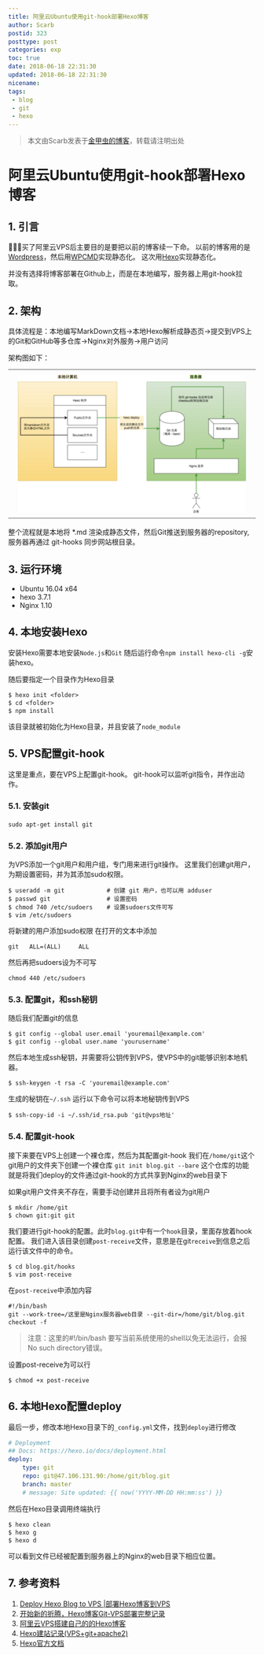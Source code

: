 ```yaml
---
title: 阿里云Ubuntu使用git-hook部署Hexo博客
author: Scarb
postid: 323
posttype: post
categories: exp
toc: true
date: 2018-06-18 22:31:30
updated: 2018-06-18 22:31:30
nicename:
tags:
 - blog
 - git
 - hexo
---
```


>本文由Scarb发表于[金甲虫的博客](http://47.106.131.90/blog)，转载请注明出处

# 阿里云Ubuntu使用git-hook部署Hexo博客

## 1. 引言

买了阿里云VPS后主要目的是要把以前的博客续一下命。
以前的博客用的是[Wordpress](https://wordpress.org)，然后用[WPCMD](https://blog.zengrong.net/wpcmd/)实现静态化。
这次用[Hexo](https://hexo.io)实现静态化。

并没有选择将博客部署在Github上，而是在本地编写，服务器上用git-hook拉取。

## 2. 架构

具体流程是：本地编写MarkDown文档→本地Hexo解析成静态页→提交到VPS上的Git和GitHub等多仓库→Nginx对外服务→用户访问

架构图如下：

![hexo-git-hook](323/hexo-git-hook.png)

整个流程就是本地将 *.md 渲染成静态文件，然后Git推送到服务器的repository,服务器再通过 git-hooks 同步网站根目录。

<!-- more -->

## 3. 运行环境

- Ubuntu 16.04 x64
- hexo 3.7.1
- Nginx 1.10

## 4. 本地安装Hexo

安装Hexo需要本地安装`Node.js`和`Git`
随后运行命令`npm install hexo-cli -g`安装hexo。

随后要指定一个目录作为Hexo目录

```shell
$ hexo init <folder>
$ cd <folder>
$ npm install
```

该目录就被初始化为Hexo目录，并且安装了`node_module`

## 5. VPS配置git-hook

这里是重点，要在VPS上配置git-hook。
git-hook可以监听git指令，并作出动作。

### 5.1. 安装git
`sudo apt-get install git`

### 5.2. 添加git用户

为VPS添加一个git用户和用户组，专门用来进行git操作。
这里我们创建git用户，为期设置密码，并为其添加sudo权限。

```shell
$ useradd -m git            # 创建 git 用户，也可以用 adduser
$ passwd git                # 设置密码
$ chmod 740 /etc/sudoers    # 设置sudoers文件可写
$ vim /etc/sudoers
```

将新建的用户添加sudo权限
在打开的文本中添加

```shell
git   ALL=(ALL)     ALL
```

然后再把sudoers设为不可写

```shell
chmod 440 /etc/sudoers
```

### 5.3. 配置git，和ssh秘钥

随后我们配置git的信息

```shell
$ git config --global user.email 'youremail@example.com'
$ git config --global user.name 'yourusername'
```

然后本地生成ssh秘钥，并需要将公钥传到VPS，使VPS中的git能够识别本地机器。

```shell
$ ssh-keygen -t rsa -C 'youremail@example.com'
```

生成的秘钥在`~/.ssh`
运行以下命令可以将本地秘钥传到VPS

```shell
$ ssh-copy-id -i ~/.ssh/id_rsa.pub 'git@vps地址'
```

### 5.4. 配置git-hook

接下来要在VPS上创建一个裸仓库，然后为其配置git-hook
我们在`/home/git`这个git用户的文件夹下创建一个裸仓库
`git init blog.git --bare`
这个仓库的功能就是将我们deploy的文件通过git-hook的方式共享到Nginx的web目录下

如果git用户文件夹不存在，需要手动创建并且将所有者设为git用户

```shell
$ mkdir /home/git
$ chown git:git git
```

我们要进行git-hook的配置。此时`blog.git`中有一个`hook`目录，里面存放着hook配置。
我们进入该目录创建`post-receive`文件，意思是在git`receive`到信息之后运行该文件中的命令。

```shell
$ cd blog.git/hooks
$ vim post-receive
```

在`post-receive`中添加内容

```shell
#!/bin/bash
git --work-tree=/这里是Nginx服务器web目录 --git-dir=/home/git/blog.git checkout -f
```

>注意：这里的#!/bin/bash 要写当前系统使用的shell以免无法运行，会报No such directory错误。

设置post-receive为可以行

```shell
$ chmod +x post-receive
```

## 6. 本地Hexo配置deploy

最后一步，修改本地Hexo目录下的`_config.yml`文件，找到`deploy`进行修改

```yml
# Deployment
## Docs: https://hexo.io/docs/deployment.html
deploy:
    type: git
    repo: git@47.106.131.90:/home/git/blog.git                                    # <repository url>
    branch: master                                                                # 这里填写分支   [branch]
    # message: Site updated: {{ now('YYYY-MM-DD HH:mm:ss') }}                     # 自定义提交信息 (默认为 Site updated: {{ now('YYYY-MM-DD HH:mm:ss') }})
```

然后在Hexo目录调用终端执行

```shell
$ hexo clean
$ hexo g
$ hexo d
```

可以看到文件已经被配置到服务器上的Nginx的web目录下相应位置。

## 7. 参考资料

1. [Deploy Hexo Blog to VPS |部署Hexo博客到VPS](https://blog.peiyingchi.com/2017/03/20/deploy-hexo-blog-to-VPS/)
2. [开始新的折腾，Hexo博客Git-VPS部署完整记录](https://sobaigu.com/Hexo-git-to-vps.html)
3. [阿里云VPS搭建自己的的Hexo博客](https://segmentfault.com/a/1190000005723321)
4. [Hexo建站记录(VPS+git+apache2)](http://paranoth.me/2017/10/29/Hexo%E5%BB%BA%E7%AB%99%E8%AE%B0%E5%BD%95/)
5. [Hexo官方文档](https://hexo.io/docs/)